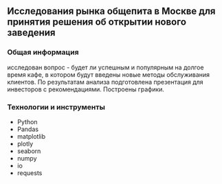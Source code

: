 ## Исследования рынка общепита в Москве для принятия решения об открытии нового заведения


### Общая информация

исследован вопрос - будет ли успешным и популярным на долгое время кафе, в котором будут введены новые методы обслуживания клиентов. По результатам анализа подготовлена презентация для инвесторов с рекомендациями. Построены графики.


### Технологии и инструменты

- Python
- Pandas
- matplotlib
- plotly
- seaborn
- numpy
- io
- requests